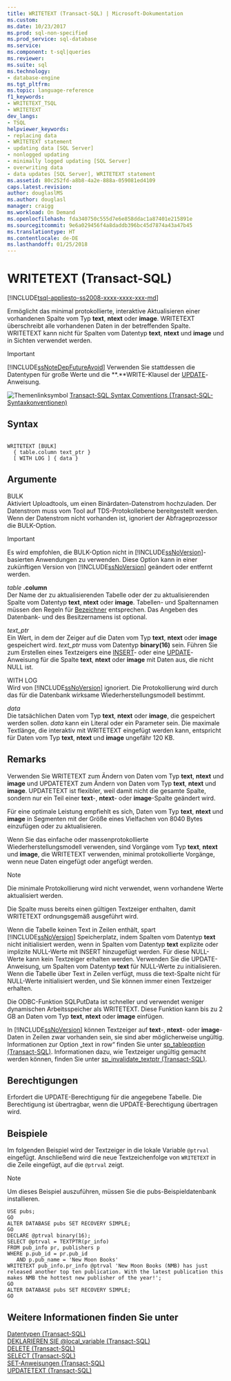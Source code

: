 ```yaml
---
title: WRITETEXT (Transact-SQL) | Microsoft-Dokumentation
ms.custom: 
ms.date: 10/23/2017
ms.prod: sql-non-specified
ms.prod_service: sql-database
ms.service: 
ms.component: t-sql|queries
ms.reviewer: 
ms.suite: sql
ms.technology:
- database-engine
ms.tgt_pltfrm: 
ms.topic: language-reference
f1_keywords:
- WRITETEXT_TSQL
- WRITETEXT
dev_langs:
- TSQL
helpviewer_keywords:
- replacing data
- WRITETEXT statement
- updating data [SQL Server]
- nonlogged updating
- minimally logged updating [SQL Server]
- overwriting data
- data updates [SQL Server], WRITETEXT statement
ms.assetid: 80c252fd-a8b8-4a2e-888a-059081ed4109
caps.latest.revision: 
author: douglaslMS
ms.author: douglasl
manager: craigg
ms.workload: On Demand
ms.openlocfilehash: fda340750c555d7e6e858ddac1a87401e215891e
ms.sourcegitcommit: 9e6a029456f4a8daddb396bc45d7874a43a47b45
ms.translationtype: HT
ms.contentlocale: de-DE
ms.lasthandoff: 01/25/2018
---
```

# <a name="writetext-transact-sql"></a>WRITETEXT (Transact-SQL)
[!INCLUDE[tsql-appliesto-ss2008-xxxx-xxxx-xxx-md](../../includes/tsql-appliesto-ss2008-xxxx-xxxx-xxx-md.md)]

  Ermöglicht das minimal protokollierte, interaktive Aktualisieren einer vorhandenen Spalte vom Typ **text**, **ntext** oder **image**. WRITETEXT überschreibt alle vorhandenen Daten in der betreffenden Spalte. WRITETEXT kann nicht für Spalten vom Datentyp **text**, **ntext** und **image** und in Sichten verwendet werden.  
  
> [!IMPORTANT]  
>  [!INCLUDE[ssNoteDepFutureAvoid](../../includes/ssnotedepfutureavoid-md.md)] Verwenden Sie stattdessen die Datentypen für große Werte und die **.**WRITE-Klausel der [UPDATE](../../t-sql/queries/update-transact-sql.md)-Anweisung.  
  
 ![Themenlinksymbol](../../database-engine/configure-windows/media/topic-link.gif "Topic link icon") [Transact-SQL Syntax Conventions (Transact-SQL-Syntaxkonventionen)](../../t-sql/language-elements/transact-sql-syntax-conventions-transact-sql.md)  
  
## <a name="syntax"></a>Syntax  
  
```  
  
WRITETEXT [BULK]  
  { table.column text_ptr }  
  [ WITH LOG ] { data }  
```  
  
## <a name="arguments"></a>Argumente  
 BULK  
 Aktiviert Uploadtools, um einen Binärdaten-Datenstrom hochzuladen. Der Datenstrom muss vom Tool auf TDS-Protokollebene bereitgestellt werden. Wenn der Datenstrom nicht vorhanden ist, ignoriert der Abfrageprozessor die BULK-Option.  
  
> [!IMPORTANT]  
>  Es wird empfohlen, die BULK-Option nicht in [!INCLUDE[ssNoVersion](../../includes/ssnoversion-md.md)]-basierten Anwendungen zu verwenden. Diese Option kann in einer zukünftigen Version von [!INCLUDE[ssNoVersion](../../includes/ssnoversion-md.md)] geändert oder entfernt werden.  
  
 *table* **.column**  
 Der Name der zu aktualisierenden Tabelle oder der zu aktualisierenden Spalte vom Datentyp **text**, **ntext** oder **image**. Tabellen- und Spaltennamen müssen den Regeln für [Bezeichner](../../relational-databases/databases/database-identifiers.md) entsprechen. Das Angeben des Datenbank- und des Besitzernamens ist optional.  
  
 *text_ptr*  
 Ein Wert, in dem der Zeiger auf die Daten vom Typ **text**, **ntext** oder **image** gespeichert wird. *text_ptr* muss vom Datentyp **binary(16)** sein. Führen Sie zum Erstellen eines Textzeigers eine [INSERT](../../t-sql/statements/insert-transact-sql.md)- oder eine [UPDATE](../../t-sql/queries/update-transact-sql.md)-Anweisung für die Spalte **text**, **ntext** oder **image** mit Daten aus, die nicht NULL ist.  
  
 WITH LOG  
 Wird von [!INCLUDE[ssNoVersion](../../includes/ssnoversion-md.md)] ignoriert. Die Protokollierung wird durch das für die Datenbank wirksame Wiederherstellungsmodell bestimmt.  
  
 *data*  
 Die tatsächlichen Daten vom Typ **text**, **ntext** oder **image**, die gespeichert werden sollen. *data* kann ein Literal oder ein Parameter sein. Die maximale Textlänge, die interaktiv mit WRITETEXT eingefügt werden kann, entspricht für Daten vom Typ **text**, **ntext** und **image** ungefähr 120 KB.  
  
## <a name="remarks"></a>Remarks  
 Verwenden Sie WRITETEXT zum Ändern von Daten vom Typ **text**, **ntext** und **image** und UPDATETEXT zum Ändern von Daten vom Typ **text**, **ntext** und **image**. UPDATETEXT ist flexibler, weil damit nicht die gesamte Spalte, sondern nur ein Teil einer **text**-, **ntext**- oder **image**-Spalte geändert wird.  
  
 Für eine optimale Leistung empfiehlt es sich, Daten vom Typ **text**, **ntext** und **image** in Segmenten mit der Größe eines Vielfachen von 8040 Bytes einzufügen oder zu aktualisieren.  
  
 Wenn Sie das einfache oder massenprotokollierte Wiederherstellungsmodell verwenden, sind Vorgänge vom Typ **text**, **ntext** und **image**, die WRITETEXT verwenden, minimal protokollierte Vorgänge, wenn neue Daten eingefügt oder angefügt werden.  
  
> [!NOTE]  
>  Die minimale Protokollierung wird nicht verwendet, wenn vorhandene Werte aktualisiert werden.  
  
 Die Spalte muss bereits einen gültigen Textzeiger enthalten, damit WRITETEXT ordnungsgemäß ausgeführt wird.  
  
 Wenn die Tabelle keinen Text in Zeilen enthält, spart [!INCLUDE[ssNoVersion](../../includes/ssnoversion-md.md)] Speicherplatz, indem Spalten vom Datentyp **text** nicht initialisiert werden, wenn in Spalten vom Datentyp **text** explizite oder implizite NULL-Werte mit INSERT hinzugefügt werden. Für diese NULL-Werte kann kein Textzeiger erhalten werden. Verwenden Sie die UPDATE-Anweisung, um Spalten vom Datentyp **text** für NULL-Werte zu initialisieren. Wenn die Tabelle über Text in Zeilen verfügt, muss die text-Spalte nicht für NULL-Werte initialisiert werden, und Sie können immer einen Textzeiger erhalten.  
  
 Die ODBC-Funktion SQLPutData ist schneller und verwendet weniger dynamischen Arbeitsspeicher als WRITETEXT. Diese Funktion kann bis zu 2 GB an Daten vom Typ **text**, **ntext** oder **image** einfügen.  
  
 In [!INCLUDE[ssNoVersion](../../includes/ssnoversion-md.md)] können Textzeiger auf **text**-, **ntext**- oder **image**-Daten in Zeilen zwar vorhanden sein, sie sind aber möglicherweise ungültig. Informationen zur Option „text in row“ finden Sie unter [sp_tableoption &#40;Transact-SQL&#41;](../../relational-databases/system-stored-procedures/sp-tableoption-transact-sql.md). Informationen dazu, wie Textzeiger ungültig gemacht werden können, finden Sie unter [sp_invalidate_textptr &#40;Transact-SQL&#41;](../../relational-databases/system-stored-procedures/sp-invalidate-textptr-transact-sql.md).  
  
## <a name="permissions"></a>Berechtigungen  
 Erfordert die UPDATE-Berechtigung für die angegebene Tabelle. Die Berechtigung ist übertragbar, wenn die UPDATE-Berechtigung übertragen wird.  
  
## <a name="examples"></a>Beispiele  
 Im folgenden Beispiel wird der Textzeiger in die lokale Variable `@ptrval` eingefügt. Anschließend wird die neue Textzeichenfolge von `WRITETEXT` in die Zeile eingefügt, auf die `@ptrval` zeigt.  
  
> [!NOTE]  
>  Um dieses Beispiel auszuführen, müssen Sie die pubs-Beispieldatenbank installieren.  
  
```  
USE pubs;  
GO  
ALTER DATABASE pubs SET RECOVERY SIMPLE;  
GO  
DECLARE @ptrval binary(16);  
SELECT @ptrval = TEXTPTR(pr_info)   
FROM pub_info pr, publishers p  
WHERE p.pub_id = pr.pub_id   
   AND p.pub_name = 'New Moon Books'  
WRITETEXT pub_info.pr_info @ptrval 'New Moon Books (NMB) has just released another top ten publication. With the latest publication this makes NMB the hottest new publisher of the year!';  
GO  
ALTER DATABASE pubs SET RECOVERY SIMPLE;  
GO  
```  
  
## <a name="see-also"></a>Weitere Informationen finden Sie unter  
 [Datentypen &#40;Transact-SQL&#41;](../../t-sql/data-types/data-types-transact-sql.md)   
 [DEKLARIEREN SIE @local_variable &#40;Transact-SQL&#41;](../../t-sql/language-elements/declare-local-variable-transact-sql.md)   
 [DELETE &#40;Transact-SQL&#41;](../../t-sql/statements/delete-transact-sql.md)   
 [SELECT &#40;Transact-SQL&#41;](../../t-sql/queries/select-transact-sql.md)   
 [SET-Anweisungen (Transact-SQL)](../../t-sql/statements/set-statements-transact-sql.md)   
 [UPDATETEXT &#40;Transact-SQL&#41;](../../t-sql/queries/updatetext-transact-sql.md)  
  
  
